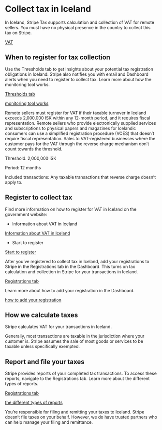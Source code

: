 # Collect tax in Iceland

In Iceland, Stripe Tax supports calculation and collection of VAT for remote sellers. You must have no physical presence in the country to collect this tax on Stripe.

[VAT](https://www.skatturinn.is/english/companies/value-added-tax/)

## When to register for tax collection

Use the Thresholds tab to get insights about your potential tax registration obligations in Iceland. Stripe also notifies you with email and Dashboard alerts when you need to register to collect tax. Learn more about how the monitoring tool works.

[Thresholds tab](https://dashboard.stripe.com/tax/thresholds)

[monitoring tool works](/tax/monitoring)

Remote sellers must register for VAT if their taxable turnover in Iceland exceeds 2,000,000 ISK within any 12-month period, and it requires fiscal representation. Remote sellers who provide electronically supplied services and subscriptions to physical papers and magazines for Icelandic consumers can use a simplified registration procedure (VOES) that doesn’t require fiscal representation. Sales to VAT-registered businesses where the customer pays for the VAT through the reverse charge mechanism don’t count towards the threshold.

Threshold: 2,000,000 ISK

Period: 12 months

Included transactions: Any taxable transactions that reverse charge doesn’t apply to.

## Register to collect tax

Find more information on how to register for VAT in Iceland on the government website:

- Information about VAT in Iceland

[Information about VAT in Iceland](https://www.skatturinn.is/english/companies/value-added-tax/)

- Start to register

[Start to register](https://voes.rsk.is/)

After you’ve registered to collect tax in Iceland, add your registrations to Stripe in the Registrations tab in the Dashboard. This turns on tax calculation and collection in Stripe for your transactions in Iceland.

[Registrations tab](https://dashboard.stripe.com/tax/registrations?location=is)

Learn more about how to add your registration in the Dashboard.

[how to add your registration](/tax/registering#track-your-registrations-in-the-tax-dashboard)

## How we calculate taxes

Stripe calculates VAT for your transactions in Iceland.

Generally, most transactions are taxable in the jurisdiction where your customer is. Stripe assumes the sale of most goods or services to be taxable unless specifically exempted.

## Report and file your taxes

Stripe provides reports of your completed tax transactions. To access these reports, navigate to the Registrations tab. Learn more about the different types of reports.

[Registrations tab](https://dashboard.stripe.com/tax/registrations)

[the different types of reports](/tax/reports)

You’re responsible for filing and remitting your taxes to Iceland. Stripe doesn’t file taxes on your behalf. However, we do have trusted partners who can help manage your filing and remittance.
